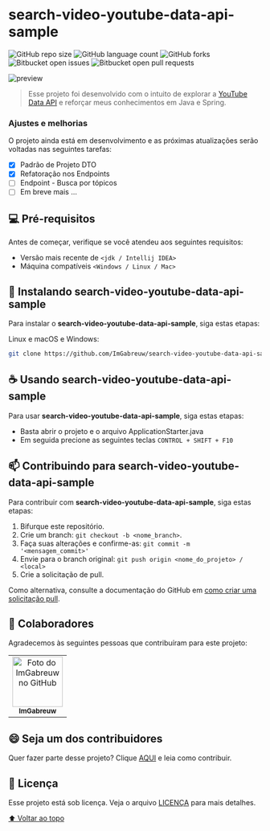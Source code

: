 # search-video-youtube-data-api-sample

![GitHub repo size](https://img.shields.io/github/repo-size/ImGabreuw/search-video-youtube-data-api-sample?style=for-the-badge)
![GitHub language count](https://img.shields.io/github/languages/count/ImGabreuw/search-video-youtube-data-api-sample?style=for-the-badge)
![GitHub forks](https://img.shields.io/github/forks/ImGabreuw/search-video-youtube-data-api-sample?style=for-the-badge)
![Bitbucket open issues](https://img.shields.io/bitbucket/issues/ImGabreuw/search-video-youtube-data-api-sample?style=for-the-badge)
![Bitbucket open pull requests](https://img.shields.io/bitbucket/pr-raw/ImGabreuw/search-video-youtube-data-api-sample?style=for-the-badge)

![preview]()

> Esse projeto foi desenvolvido com o intuito de explorar a [YouTube Data API](https://developers.google.com/youtube/v3) e reforçar meus conhecimentos em Java e Spring.

### Ajustes e melhorias

O projeto ainda está em desenvolvimento e as próximas atualizações serão voltadas nas seguintes tarefas:

- [x] Padrão de Projeto DTO
- [x] Refatoração nos Endpoints
- [ ] Endpoint - Busca por tópicos
- [ ] Em breve mais ...

## 💻 Pré-requisitos

Antes de começar, verifique se você atendeu aos seguintes requisitos:
* Versão mais recente de `<jdk / Intellij IDEA>`
* Máquina compatíveis `<Windows / Linux / Mac>`

## 🚀 Instalando search-video-youtube-data-api-sample

Para instalar o **search-video-youtube-data-api-sample**, siga estas etapas:

Linux e macOS e Windows:
```bash
git clone https://github.com/ImGabreuw/search-video-youtube-data-api-sample.git
```

## ☕ Usando search-video-youtube-data-api-sample

Para usar **search-video-youtube-data-api-sample**, siga estas etapas:

* Basta abrir o projeto e o arquivo ApplicationStarter.java
* Em seguida precione as seguintes teclas ```CONTROL + SHIFT + F10```

## 📫 Contribuindo para search-video-youtube-data-api-sample
Para contribuir com **search-video-youtube-data-api-sample**, siga estas etapas:

1. Bifurque este repositório.
2. Crie um branch: `git checkout -b <nome_branch>`.
3. Faça suas alterações e confirme-as: `git commit -m '<mensagem_commit>'`
4. Envie para o branch original: `git push origin <nome_do_projeto> / <local>`
5. Crie a solicitação de pull.

Como alternativa, consulte a documentação do GitHub em [como criar uma solicitação pull](https://help.github.com/en/github/collaborating-with-issues-and-pull-requests/creating-a-pull-request).

## 🤝 Colaboradores

Agradecemos às seguintes pessoas que contribuíram para este projeto:

<table>
  <tr>
    <td align="center">
      <a href="https://github.com/ImGabreuw">
        <img src="https://avatars.githubusercontent.com/u/60116449?v=4" width="100px;" alt="Foto do ImGabreuw no GitHub"/><br>
        <sub>
          <b>ImGabreuw</b>
        </sub>
      </a>
    </td>
  </tr>
</table>


## 😄 Seja um dos contribuidores<br>

Quer fazer parte desse projeto? Clique [AQUI](CONTRIBUTING.md) e leia como contribuir.

## 📝 Licença

Esse projeto está sob licença. Veja o arquivo [LICENÇA](LICENSE) para mais detalhes.

[⬆ Voltar ao topo](#search-video-youtube-data-api-sample)<br>
